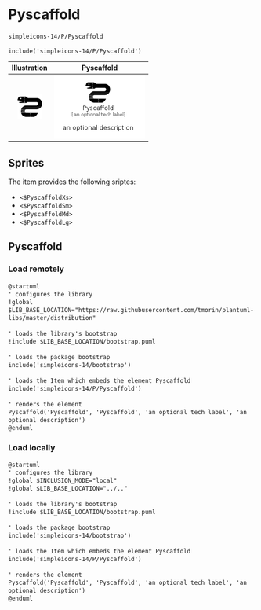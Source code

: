 # Pyscaffold


```text
simpleicons-14/P/Pyscaffold
```

```text
include('simpleicons-14/P/Pyscaffold')
```



| Illustration | Pyscaffold |
| :---: | :---: |
| ![illustration for Illustration](../../simpleicons-14/P/Pyscaffold.png) | ![illustration for Pyscaffold](../../simpleicons-14/P/Pyscaffold.Local.png) |



## Sprites
The item provides the following sriptes:

- `<$PyscaffoldXs>`
- `<$PyscaffoldSm>`
- `<$PyscaffoldMd>`
- `<$PyscaffoldLg>`





## Pyscaffold

### Load remotely
```plantuml
@startuml
' configures the library
!global $LIB_BASE_LOCATION="https://raw.githubusercontent.com/tmorin/plantuml-libs/master/distribution"

' loads the library's bootstrap
!include $LIB_BASE_LOCATION/bootstrap.puml

' loads the package bootstrap
include('simpleicons-14/bootstrap')

' loads the Item which embeds the element Pyscaffold
include('simpleicons-14/P/Pyscaffold')

' renders the element
Pyscaffold('Pyscaffold', 'Pyscaffold', 'an optional tech label', 'an optional description')
@enduml
```

### Load locally
```plantuml
@startuml
' configures the library
!global $INCLUSION_MODE="local"
!global $LIB_BASE_LOCATION="../.."

' loads the library's bootstrap
!include $LIB_BASE_LOCATION/bootstrap.puml

' loads the package bootstrap
include('simpleicons-14/bootstrap')

' loads the Item which embeds the element Pyscaffold
include('simpleicons-14/P/Pyscaffold')

' renders the element
Pyscaffold('Pyscaffold', 'Pyscaffold', 'an optional tech label', 'an optional description')
@enduml
```

